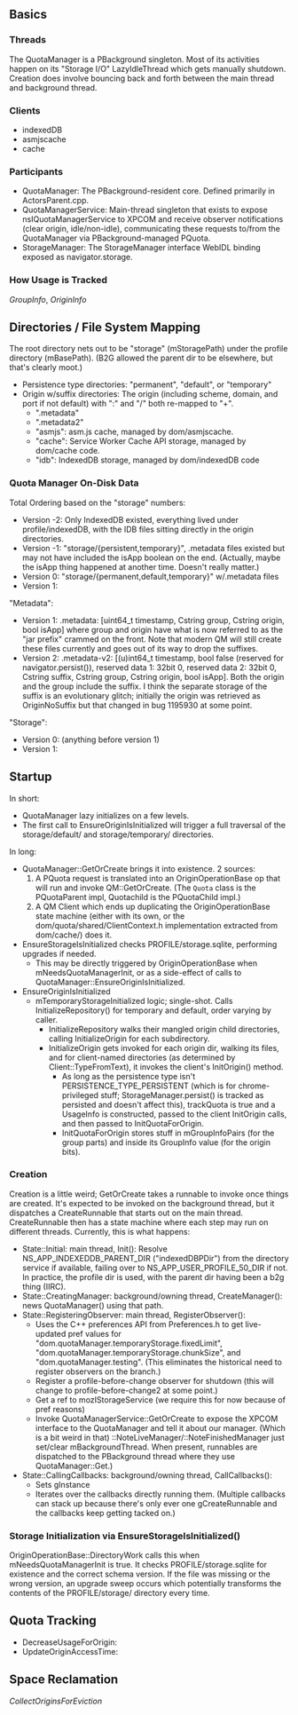 ## Basics ##


### Threads ###
The QuotaManager is a PBackground singleton.  Most of its activities happen on
its "Storage I/O" LazyIdleThread which gets manually shutdown.  Creation does
involve bouncing back and forth between the main thread and background thread.

### Clients ###
* indexedDB
* asmjscache
* cache

### Participants ###

* QuotaManager: The PBackground-resident core.  Defined primarily in
  ActorsParent.cpp.
* QuotaManagerService: Main-thread singleton that exists to expose
  nsIQuotaManagerService to XPCOM and receive observer notifications (clear
  origin, idle/non-idle), communicating these requests to/from the QuotaManager
  via PBackground-managed PQuota.
* StorageManager: The StorageManager interface WebIDL binding exposed as
  navigator.storage.

### How Usage is Tracked ###

*GroupInfo*, *OriginInfo*



## Directories / File System Mapping ##

The root directory nets out to be "storage" (mStoragePath) under the profile
directory (mBasePath).  (B2G allowed the parent dir to be elsewhere, but that's
clearly moot.)

* Persistence type directories: "permanent", "default", or "temporary"
* Origin w/suffix directories: The origin (including scheme, domain, and port
  if not default) with ":" and "/" both re-mapped to "+".
  * ".metadata"
  * ".metadata2"
  * "asmjs": asm.js cache, managed by dom/asmjscache.
  * "cache": Service Worker Cache API storage, managed by dom/cache code.
  * "idb": IndexedDB storage, managed by dom/indexedDB code


### Quota Manager On-Disk Data ###

Total Ordering based on the "storage" numbers:
* Version -2: Only IndexedDB existed, everything lived under profile/indexedDB,
  with the IDB files sitting directly in the origin directories.
* Version -1: "storage/{persistent,temporary}", .metadata files existed but may
  not have included the isApp boolean on the end.  (Actually, maybe the isApp
  thing happened at another time.  Doesn't really matter.)
* Version 0: "storage/{permanent,default,temporary}" w/.metadata files
* Version 1:

"Metadata":
* Version 1: .metadata: [uint64_t timestamp, Cstring group, Cstring origin,
  bool isApp] where group and origin have what is now referred to as the
  "jar prefix" crammed on the front.  Note that modern QM will still create
  these files currently and goes out of its way to drop the suffixes.
* Version 2: .metadata-v2: [(u)int64_t timestamp, bool false (reserved for
  navigator.persist()), reserved data 1: 32bit 0, reserved data 2: 32bit 0,
  Cstring suffix, Cstring group, Cstring origin, bool isApp].  Both the origin
  and the group include the suffix.  I think the separate storage of the suffix
  is an evolutionary glitch; initially the origin was retrieved as
  OriginNoSuffix but that changed in bug 1195930 at some point.

"Storage":
* Version 0: (anything before version 1)
* Version 1:


## Startup ##

In short:
* QuotaManager lazy initializes on a few levels.
* The first call to EnsureOriginIsInitialized will trigger a full traversal of
  the storage/default/ and storage/temporary/ directories.

In long:
* QuotaManager::GetOrCreate brings it into existence.  2 sources:
  1. A PQuota request is translated into an OriginOperationBase op that will
     run and invoke QM::GetOrCreate.  (The `Quota` class is the PQuotaParent
     impl, Quotachild is the PQuotaChild impl.)
  2. A QM Client which ends up duplicating the OriginOperationBase state
     machine (either with its own, or the dom/quota/shared/ClientContext.h
     implementation extracted from dom/cache/) does it.
* EnsureStorageIsInitialized checks PROFILE/storage.sqlite, performing
  upgrades if needed.
  * This may be directly triggered by OriginOperationBase when
    mNeedsQuotaManagerInit, or as a side-effect of calls to
    QuotaManager::EnsureOriginIsInitialized.
* EnsureOriginIsInitialized
  * mTemporaryStorageInitialized logic; single-shot.  Calls
    InitializeRepository() for temporary and default, order varying by caller.
    * InitializeRepository walks their mangled origin child directories, calling
      InitializeOrigin for each subdirectory.
    * InitializeOrigin gets invoked for each origin dir, walking its files, and
      for client-named directories (as determined by Client::TypeFromText), it
      invokes the client's InitOrigin() method.
      * As long as the persistence type isn't PERSISTENCE_TYPE_PERSISTENT (which
        is for chrome-privileged stuff; StorageManager.persist() is tracked as
        persisted and doesn't affect this), trackQuota is true and a UsageInfo
        is constructed, passed to the client InitOrigin calls, and then passed
        to InitQuotaForOrigin.
      * InitQuotaForOrigin stores stuff in mGroupInfoPairs (for the group parts)
        and inside its GroupInfo value (for the origin bits).

### Creation ###

Creation is a little weird; GetOrCreate takes a runnable to invoke once things
are created.  It's expected to be invoked on the background thread, but it
dispatches a CreateRunnable that starts out on the main thread.  CreateRunnable
then has a state machine where each step may run on different threads.
Currently, this is what happens:
* State::Initial: main thread, Init(): Resolve NS_APP_INDEXEDDB_PARENT_DIR
  ("indexedDBPDir") from the directory service if available, failing over to
  NS_APP_USER_PROFILE_50_DIR if not.  In practice, the profile dir is used, with
  the parent dir having been a b2g thing (IIRC).
* State::CreatingManager: background/owning thread, CreateManager(): news
  QuotaManager() using that path.
* State::RegisteringObserver: main thread, RegisterObserver():
  * Uses the C++ preferences API from Preferences.h to get live-updated pref
    values for "dom.quotaManager.temporaryStorage.fixedLimit",
    "dom.quotaManager.temporaryStorage.chunkSize", and
    "dom.quotaManager.testing".  (This eliminates the historical need to
    register observers on the branch.)
  * Register a profile-before-change observer for shutdown (this will change
    to profile-before-change2 at some point.)
  * Get a ref to mozIStorageService (we require this for now because of pref
    reasons)
  * Invoke QuotaManagerService::GetOrCreate to expose the XPCOM interface to the
    QuotaManager and tell it about our manager.  (Which is a bit weird in that)
    ::NoteLiveManager/::NoteFinishedManager just set/clear mBackgroundThread.
    When present, runnables are dispatched to the PBackground thread where they
    use QuotaManager::Get.)
* State::CallingCallbacks: background/owning thread, CallCallbacks():
  * Sets gInstance
  * Iterates over the callbacks directly running them.  (Multiple callbacks can
    stack up because there's only ever one gCreateRunnable and the callbacks
    keep getting tacked on.)

### Storage Initialization via EnsureStorageIsInitialized() ###

OriginOperationBase::DirectoryWork calls this when mNeedsQuotaManagerInit is
true.  It checks PROFILE/storage.sqlite for existence and the correct schema
version.  If the file was missing or the wrong version, an upgrade sweep occurs
which potentially transforms the contents of the PROFILE/storage/ directory
every time.

## Quota Tracking ##

* DecreaseUsageForOrigin:
* UpdateOriginAccessTime:

## Space Reclamation ##

*CollectOriginsForEviction*
